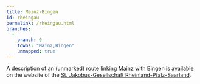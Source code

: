 ```yaml
---
title: Mainz-Bingen
id: rheingau
permalink: /rheingau.html
branches:
  -
    branch: 0
    towns: "Mainz,Bingen"
    unmapped: true
---
```


A description of an (unmarked) route linking Mainz with Bingen is available on the website of the [St. Jakobus-Gesellschaft Rheinland-Pfalz-Saarland][0].

[0]: http://www.jakobusgesellschaft.eu/pilgern/wegbeschreibungen/